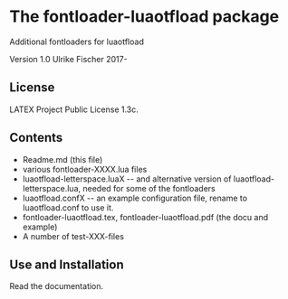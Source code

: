 # The fontloader-luaotfload package

Additional fontloaders for luaotfload

Version 1.0  Ulrike Fischer 2017-


## License

LATEX Project Public License 1.3c.

## Contents

- Readme.md (this file)
- various fontloader-XXXX.lua files 
- luaotfload-letterspace.luaX -- and alternative version of luaotfload-letterspace.lua, needed for some of the fontloaders
- luaotfload.confX -- an example configuration file, rename to luaotfload.conf to use it.
- fontloader-luaotfload.tex, fontloader-luaotfload.pdf (the docu and example)
- A number of test-XXX-files


## Use and Installation

Read the documentation.

